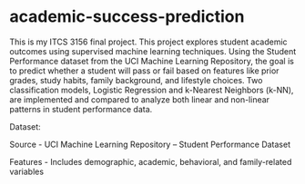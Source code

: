 # academic-success-prediction
This is my ITCS 3156 final project. This project explores student academic outcomes using supervised machine learning techniques. Using the Student Performance dataset from the UCI Machine Learning Repository, the goal is to predict whether a student will pass or fail based on features like prior grades, study habits, family background, and lifestyle choices. Two classification models, Logistic Regression and k-Nearest Neighbors (k-NN), are implemented and compared to analyze both linear and non-linear patterns in student performance data.

Dataset:

Source - UCI Machine Learning Repository – Student Performance Dataset

Features - Includes demographic, academic, behavioral, and family-related variables
